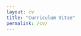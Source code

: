 ```yaml
---
layout: cv
title: "Curriculum Vitae"
permalink: /cv/
---
```



<!-- Optional: contenuto aggiuntivo che apparirà sotto il CV (left as content) -->
